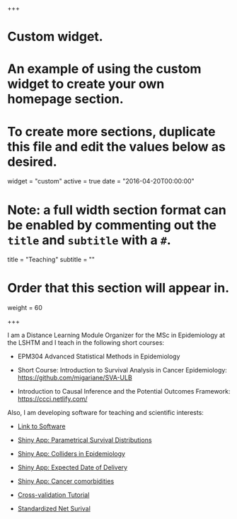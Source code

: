 +++
# Custom widget.
# An example of using the custom widget to create your own homepage section.
# To create more sections, duplicate this file and edit the values below as desired.
widget = "custom"
active = true
date = "2016-04-20T00:00:00"

# Note: a full width section format can be enabled by commenting out the `title` and `subtitle` with a `#`.
title = "Teaching"
subtitle = ""

# Order that this section will appear in.
weight = 60

+++

I am a Distance Learning Module Organizer for the MSc in Epidemiology at the LSHTM and I teach in the following short courses:

- EPM304 Advanced Statistical Methods in Epidemiology

- Short Course: Introduction to Survival Analysis in Cancer Epidemiology: https://github.com/migariane/SVA-ULB

- Introduction to Causal Inference and the Potential Outcomes Framework: https://ccci.netlify.com/  

Also, I am developing software for teaching and scientific interests:  

- [Link to Software](https://scholar.harvard.edu/malf/software-0)

- [Shiny App: Parametrical Survival Distributions](http://watzilei.com/shiny/Pardist/)

- [Shiny App: Colliders in Epidemiology](http://watzilei.com/shiny/collider/)

- [Shiny App: Expected Date of Delivery](http://watzilei.com/shiny/EDL/)

- [Shiny App: Cancer comorbidities](http://watzilei.com/shiny/CoMCoR/)

- [Cross-validation Tutorial](https://migariane.github.io/CrossValidation.nb.html)

- [Standardized Net Surival](https://migariane.github.io/Cohort.html)
